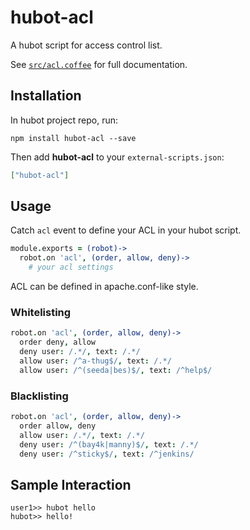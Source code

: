 # hubot-acl

A hubot script for access control list.

See [`src/acl.coffee`](src/acl.coffee) for full documentation.

## Installation

In hubot project repo, run:

`npm install hubot-acl --save`

Then add **hubot-acl** to your `external-scripts.json`:

```json
["hubot-acl"]
```

## Usage

Catch `acl` event to define your ACL in your hubot script.

```coffee
module.exports = (robot)->
  robot.on 'acl', (order, allow, deny)->
    # your acl settings
```

ACL can be defined in apache.conf-like style.

### Whitelisting

```coffee
robot.on 'acl', (order, allow, deny)->
  order deny, allow
  deny user: /.*/, text: /.*/
  allow user: /^a-thug$/, text: /.*/
  allow user: /^(seeda|bes)$/, text: /^help$/
```

### Blacklisting

```coffee
robot.on 'acl', (order, allow, deny)->
  order allow, deny
  allow user: /.*/, text: /.*/
  deny user: /^(bay4k|manny)$/, text: /.*/
  deny user: /^sticky$/, text: /^jenkins/
```

## Sample Interaction

```
user1>> hubot hello
hubot>> hello!
```
